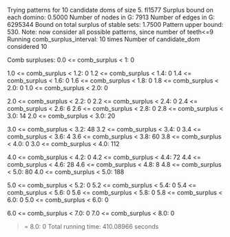 Trying patterns for 10 candidate doms of size 5. 
fl1577
Surplus bound on each domino: 0.5000 
Number of nodes in G: 7913 
Number of edges in G: 6295344 
Bound on total surplus of stable sets: 1.7500 
Pattern upper bound: 530. 
 Note: now consider all possible patterns, since number of teeth<=9
Running comb_surplus_interval: 10 times 
Number of candidate_dom considered 10 
 
Comb surpluses: 
0.0 <= comb_surplus < 1:       0 

1.0 <= comb_surplus < 1.2:       0 
1.2 <= comb_surplus < 1.4:       0 
1.4 <= comb_surplus < 1.6:       0 
1.6 <= comb_surplus < 1.8:       0 
1.8 <= comb_surplus < 2.0:       0 
1.0 <= comb_surplus < 2.0:       0 

2.0 <= comb_surplus < 2.2:       0 
2.2 <= comb_surplus < 2.4:       0 
2.4 <= comb_surplus < 2.6:       6 
2.6 <= comb_surplus < 2.8:       0 
2.8 <= comb_surplus < 3.0:      14 
2.0 <= comb_surplus < 3.0:      20 

3.0 <= comb_surplus < 3.2:      48 
3.2 <= comb_surplus < 3.4:       0 
3.4 <= comb_surplus < 3.6:       4 
3.6 <= comb_surplus < 3.8:      60 
3.8 <= comb_surplus < 4.0:       0 
3.0 <= comb_surplus < 4.0:     112 

4.0 <= comb_surplus < 4.2:       0 
4.2 <= comb_surplus < 4.4:      72 
4.4 <= comb_surplus < 4.6:      28 
4.6 <= comb_surplus < 4.8:       8 
4.8 <= comb_surplus < 5.0:      80 
4.0 <= comb_surplus < 5.0:     188 

5.0 <= comb_surplus < 5.2:       0 
5.2 <= comb_surplus < 5.4:       0 
5.4 <= comb_surplus < 5.6:       0 
5.6 <= comb_surplus < 5.8:       0 
5.8 <= comb_surplus < 6.0:       0 
5.0 <= comb_surplus < 6.0:       0 

6.0 <= comb_surplus < 7.0:       0 
7.0 <= comb_surplus < 8.0:       0 
>= 8.0:                          0 
Total running time: 410.08966 seconds